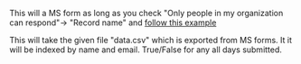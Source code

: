 This will a MS form as long as you check "Only people in my organization can respond"-> "Record name" and [follow this example](https://forms.office.com/Pages/ResponsePage.aspx?id=iLC0KX3SKUG5-YY3tZ6ks5pGh2KgiYVCu3TyCgox6DRUNlcyWUdLNzRDNUVCUlpHWDBMVzVCWVlOMC4u)


This will take the given file "data.csv" which is exported from MS forms. It it will be indexed by name and email. True/False for any all days submitted.
